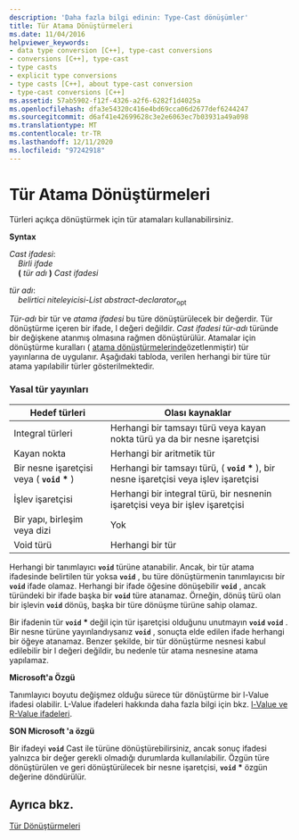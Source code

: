 ```yaml
---
description: 'Daha fazla bilgi edinin: Type-Cast dönüşümler'
title: Tür Atama Dönüştürmeleri
ms.date: 11/04/2016
helpviewer_keywords:
- data type conversion [C++], type-cast conversions
- conversions [C++], type-cast
- type casts
- explicit type conversions
- type casts [C++], about type-cast conversion
- type-cast conversions [C++]
ms.assetid: 57ab5902-f12f-4326-a2f6-6282f1d4025a
ms.openlocfilehash: dfa3e54320c416e4bd69cca06d2677def6244247
ms.sourcegitcommit: d6af41e42699628c3e2e6063ec7b03931a49a098
ms.translationtype: MT
ms.contentlocale: tr-TR
ms.lasthandoff: 12/11/2020
ms.locfileid: "97242918"
---
```

# <a name="type-cast-conversions"></a>Tür Atama Dönüştürmeleri

Türleri açıkça dönüştürmek için tür atamaları kullanabilirsiniz.

**Syntax**

*Cast ifadesi*:<br/>
&nbsp;&nbsp;&nbsp;&nbsp;*Birli ifade*<br/>
&nbsp;&nbsp;&nbsp;&nbsp;**(**  *tür adı*  **)**  *Cast ifadesi*

*tür adı*:<br/>
&nbsp;&nbsp;&nbsp;&nbsp;*belirtici niteleyicisi-List* *abstract-declarator*<sub>opt</sub>

*Tür-adı* bir tür ve *atama ifadesi* bu türe dönüştürülecek bir değerdir. Tür dönüştürme içeren bir ifade, l değeri değildir. *Cast ifadesi* *tür-adı* türünde bir değişkene atanmış olmasına rağmen dönüştürülür. Atamalar için dönüştürme kuralları ( [atama dönüştürmelerinde](../c-language/assignment-conversions.md)özetlenmiştir) tür yayınlarına de uygulanır. Aşağıdaki tabloda, verilen herhangi bir türe tür atama yapılabilir türler gösterilmektedir.

### <a name="legal-type-casts"></a>Yasal tür yayınları

|Hedef türleri|Olası kaynaklar|
|-----------------------|-----------------------|
|Integral türleri|Herhangi bir tamsayı türü veya kayan nokta türü ya da bir nesne işaretçisi|
|Kayan nokta|Herhangi bir aritmetik tür|
|Bir nesne işaretçisi veya ( **`void`** <strong>\*</strong> )|Herhangi bir tamsayı türü, ( **`void`** <strong>\*</strong> ), bir nesne işaretçisi veya işlev işaretçisi|
|İşlev işaretçisi|Herhangi bir integral türü, bir nesnenin işaretçisi veya bir işlev işaretçisi|
|Bir yapı, birleşim veya dizi|Yok|
|Void türü|Herhangi bir tür|

Herhangi bir tanımlayıcı **`void`** türüne atanabilir. Ancak, bir tür atama ifadesinde belirtilen tür yoksa **`void`** , bu türe dönüştürmenin tanımlayıcısı bir **`void`** ifade olamaz. Herhangi bir ifade öğesine dönüşebilir **`void`** , ancak türündeki bir ifade başka bir **`void`** türe atanamaz. Örneğin, dönüş türü olan bir işlevin **`void`** dönüş, başka bir türe dönüşme türüne sahip olamaz.

Bir ifadenin tür **`void`** <strong>\*</strong> değil için tür işaretçisi olduğunu unutmayın **`void`** **`void`** . Bir nesne türüne yayınlandıysanız **`void`** , sonuçta elde edilen ifade herhangi bir öğeye atanamaz. Benzer şekilde, bir tür dönüştürme nesnesi kabul edilebilir bir l değeri değildir, bu nedenle tür atama nesnesine atama yapılamaz.

**Microsoft'a Özgü**

Tanımlayıcı boyutu değişmez olduğu sürece tür dönüştürme bir l-Value ifadesi olabilir. L-Value ifadeleri hakkında daha fazla bilgi için bkz. [l-Value ve R-Value ifadeleri](../c-language/l-value-and-r-value-expressions.md).

**SON Microsoft 'a özgü**

Bir ifadeyi **`void`** Cast ile türüne dönüştürebilirsiniz, ancak sonuç ifadesi yalnızca bir değer gerekli olmadığı durumlarda kullanılabilir. Özgün türe dönüştürülen ve geri dönüştürülecek bir nesne işaretçisi, **`void`** <strong>\*</strong> özgün değerine döndürülür.

## <a name="see-also"></a>Ayrıca bkz.

[Tür Dönüştürmeleri](../c-language/type-conversions-c.md)
